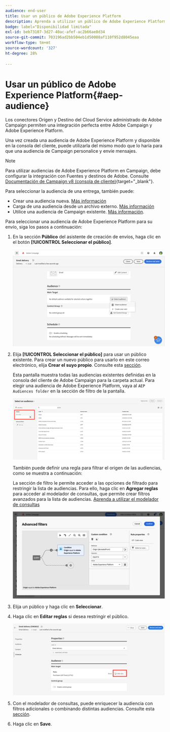 ```yaml
---
audience: end-user
title: Usar un público de Adobe Experience Platform
description: Aprenda a utilizar un público de Adobe Experience Platform
badge: label="Disponibilidad limitada"
exl-id: beb73107-3d27-40ac-afef-ac2b66ae8d34
source-git-commit: 703196ad2bb504eb1d50008af110f952d8045eaa
workflow-type: tm+mt
source-wordcount: '327'
ht-degree: 28%

---
```


# Usar un público de Adobe Experience Platform{#aep-audience}

Los conectores Origen y Destino del Cloud Service administrado de Adobe Campaign permiten una integración perfecta entre Adobe Campaign y Adobe Experience Platform.

Una vez creada una audiencia de Adobe Experience Platform y disponible en la consola del cliente, puede utilizarla del mismo modo que lo haría para que una audiencia de Campaign personalice y envíe mensajes.

>[!NOTE]
>
>Para utilizar audiencias de Adobe Experience Platform en Campaign, debe configurar la integración con Fuentes y destinos de Adobe. Consulte [Documentación de Campaign v8 (consola de cliente)](https://experienceleague.adobe.com/docs/campaign/campaign-v8/connect/ac-aep/ac-aep.html){target="_blank"}.

Para seleccionar la audiencia de una entrega, también puede:

* Crear una audiencia nueva. [Más información](../query/query-modeler-overview.md)
* Carga de una audiencia desde un archivo externo. [Más información](file-audience.md)
* Utilice una audiencia de Campaign existente. [Más información](add-audience.md).

Para seleccionar una audiencia de Adobe Experience Platform para su envío, siga los pasos a continuación:

1. En la sección **Público** del asistente de creación de envíos, haga clic en el botón **[!UICONTROL Seleccionar el público]**.

   ![](assets/create-audience.png)

1. Elija **[!UICONTROL Seleccionar el público]** para usar un público existente. Para crear un nuevo público para usarlo en este correo electrónico, elija **Crear el suyo propio**. Consulte esta [sección](../query/query-modeler-overview.md).

   Esta pantalla muestra todas las audiencias existentes definidas en la consola del cliente de Adobe Campaign para la carpeta actual. Para elegir una audiencia de Adobe Experience Platform, vaya al `AEP Audiences folder` en la sección de filtro de la pantalla.

   ![](assets/select-audience-folder.png)

   También puede definir una regla para filtrar el origen de las audiencias, como se muestra a continuación:

   La sección de filtro le permite acceder a las opciones de filtrado para restringir la lista de audiencias. Para ello, haga clic en **Agregar reglas** para acceder al modelador de consultas, que permite crear filtros avanzados para la lista de audiencias. [Aprenda a utilizar el modelador de consultas](../query/query-modeler-overview.md)

   ![](assets/filter-on-aep-audience.png)

1. Elija un público y haga clic en **Seleccionar**.

1. Haga clic en **Editar reglas** si desea restringir el público.

   ![](assets/refine-audience.png)

1. Con el modelador de consultas, puede enriquecer la audiencia con filtros adicionales o combinando distintas audiencias. Consulte esta [sección](../query/query-modeler-overview.md).

1. Haga clic en **Save**.
